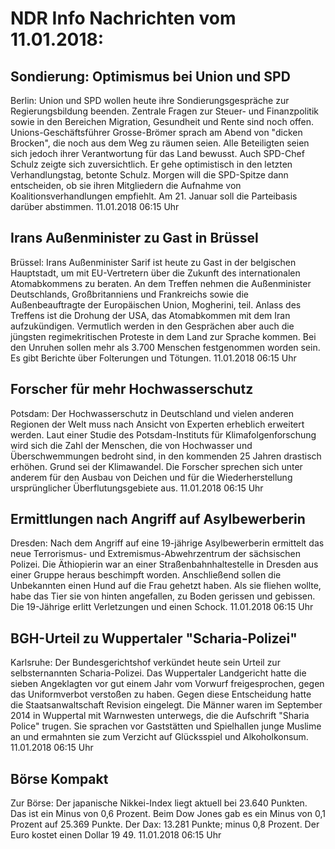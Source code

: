 # NDR Info Nachrichten vom 11.01.2018:


## Sondierung: Optimismus bei Union und SPD
Berlin: Union und SPD wollen heute ihre Sondierungsgespräche zur Regierungsbildung beenden. Zentrale Fragen zur Steuer- und Finanzpolitik sowie in den Bereichen Migration, Gesundheit und Rente sind noch offen. Unions-Geschäftsführer Grosse-Brömer sprach am Abend von "dicken Brocken", die noch aus dem Weg zu räumen seien. Alle Beteiligten seien sich jedoch ihrer Verantwortung für das Land bewusst. Auch SPD-Chef Schulz zeigte sich zuversichtlich. Er gehe optimistisch in den letzten Verhandlungstag, betonte Schulz. Morgen will die SPD-Spitze dann entscheiden, ob sie ihren Mitgliedern die Aufnahme von Koalitionsverhandlungen empfiehlt. Am 21. Januar soll die Parteibasis darüber abstimmen. 11.01.2018 06:15 Uhr 

## Irans Außenminister zu Gast in Brüssel
Brüssel:		Irans Außenminister Sarif ist heute zu Gast in der belgischen Hauptstadt, um mit EU-Vertretern über die Zukunft des internationalen Atomabkommens zu beraten. An dem Treffen nehmen die Außenminister Deutschlands, Großbritanniens und Frankreichs sowie die Außenbeauftragte der Europäischen Union, Mogherini, teil. Anlass des Treffens ist die Drohung der USA, das Atomabkommen mit dem Iran aufzukündigen. Vermutlich werden in den Gesprächen aber auch die jüngsten regimekritischen Proteste in dem Land zur Sprache kommen. Bei den Unruhen sollen mehr als 3.700 Menschen festgenommen worden sein. Es gibt Berichte über Folterungen und Tötungen. 11.01.2018 06:15 Uhr 

## Forscher für mehr Hochwasserschutz
Potsdam: Der Hochwasserschutz in Deutschland und vielen anderen Regionen der Welt muss nach Ansicht von Experten erheblich erweitert werden. Laut einer Studie des Potsdam-Instituts für Klimafolgenforschung wird sich die Zahl der Menschen, die von Hochwasser und Überschwemmungen bedroht sind, in den kommenden 25 Jahren drastisch erhöhen. Grund sei der Klimawandel. Die Forscher sprechen sich unter anderem für den Ausbau von Deichen und für die Wiederherstellung ursprünglicher Überflutungsgebiete aus. 11.01.2018 06:15 Uhr 

## Ermittlungen nach Angriff auf Asylbewerberin
Dresden: Nach dem Angriff auf eine 19-jährige Asylbewerberin ermittelt das neue Terrorismus- und Extremismus-Abwehrzentrum der sächsischen Polizei. Die Äthiopierin war an einer Straßenbahnhaltestelle in Dresden aus einer Gruppe heraus beschimpft worden. Anschließend sollen die Unbekannten einen Hund auf die Frau gehetzt haben. Als sie fliehen wollte, habe das Tier sie von hinten angefallen, zu Boden gerissen und gebissen. Die 19-Jährige erlitt Verletzungen und einen Schock. 11.01.2018 06:15 Uhr 

## BGH-Urteil zu Wuppertaler "Scharia-Polizei"
Karlsruhe: Der Bundesgerichtshof verkündet heute sein Urteil zur selbsternannten Scharia-Polizei. Das Wuppertaler Landgericht hatte die sieben Angeklagten vor gut einem Jahr vom Vorwurf freigesprochen, gegen das Uniformverbot verstoßen zu haben. Gegen diese Entscheidung hatte die Staatsanwaltschaft Revision eingelegt. Die Männer waren im September 2014 in Wuppertal mit Warnwesten unterwegs, die die Aufschrift "Sharia Police" trugen. Sie sprachen vor Gaststätten und Spielhallen junge Muslime an und ermahnten sie zum Verzicht auf Glücksspiel und Alkoholkonsum. 11.01.2018 06:15 Uhr 

## Börse Kompakt
Zur Börse: Der japanische Nikkei-Index liegt aktuell bei 23.640 Punkten. Das ist ein Minus von 0,6 Prozent. Beim Dow Jones gab es ein Minus von 0,1 Prozent auf 25.369 Punkte. Der Dax:			13.281 Punkte; minus 0,8 Prozent. Der Euro kostet einen Dollar 19 49. 11.01.2018 06:15 Uhr 
